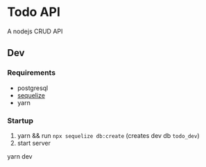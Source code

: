 # Todo API

A nodejs CRUD API

## Dev

### Requirements

* postgresql
* [sequelize](https://sequelize.org/)
* yarn

### Startup

1. yarn && run `npx sequelize db:create` (creates dev db `todo_dev`)
2. start server

 yarn dev
